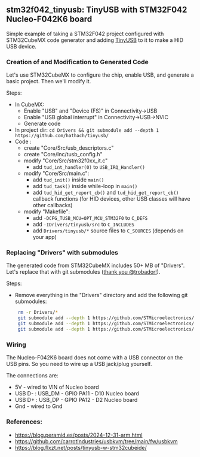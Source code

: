 

## stm32f042_tinyusb: TinyUSB with STM32F042 Nucleo-F042K6 board

Simple example of taking a STM32F042 project configured with STM32CubeMX
code generator and adding [TinyUSB](https://github.com/hathach/tinyusb/) 
to it to make a HID USB device.


### Creation of and Modification to Generated Code

Let's use STM32CubeMX to configure the chip, enable USB, and generate
a basic project.  Then we'll modify it.

Steps:

- In CubeMX:
  - Enable "USB" and "Device (FS)" in Connectivity->USB
  - Enable "USB global interrupt" in Connectivity->USB->NVIC
  - Generate code
- In project dir: `cd Drivers && git submodule add --depth 1 https://github.com/hathach/tinyusb/`
- Code :
  - create "Core/Src/usb_descriptors.c"
  - create "Core/Inc/tusb_config.h"
  - modify "Core/Src/stm32f0xx_it.c"
    - add `tud_int_handler(0)` to `USB_IRQ_Handler()`
  - modify "Core/Src/main.c":
    - add `tud_init()` inside `main()`
    - add `tud_task()` inside while-loop in `main()`
    - add `tud_hid_get_report_cb()` and `tud_hid_get_report_cb()` callback functions 
      (for HID devices, other USB classes will have other callbacks)
  - modify "Makefile":
    - add `-DCFG_TUSB_MCU=OPT_MCU_STM32F0` to `C_DEFS`
    - add `-IDrivers/tinyusb/src` to `C_INCLUDES`
    - add `Drivers/tinyusb/*` source files to `C_SOURCES` (depends on your app)


### Replacing "Drivers" with submodules

The generated code from STM32CubeMX includes 50+ MB of "Drivers". 
Let's replace that with git submodules
([thank you @trobador!](https://mastodon.social/@trobador/114805503128160687)).

Steps: 

- Remove everything in the "Drivers" directory and add the following git submodules:
  ```sh
   rm -r Drivers/*
   git submodule add --depth 1 https://github.com/STMicroelectronics/stm32f0xx-hal-driver.git
   git submodule add --depth 1 https://github.com/STMicroelectronics/cmsis-device-f0.git
   git submodule add --depth 1 https://github.com/STMicroelectronics/cmsis-core.git


### Wiring

The Nucleo-F042K6 board does not come with a USB connector on the USB pins.
So you need to wire up a USB jack/plug yourself.

The connections are:

- 5V - wired to VIN of Nucleo board
- USB D- : USB_DM - GPIO PA11 - D10 Nucleo board 
- USB D+ : USB_DP - GPIO PA12 - D2 Nucleo board 
- Gnd - wired to Gnd

###  References:
  - https://blog.peramid.es/posts/2024-12-31-arm.html
  - https://github.com/carrotIndustries/usbkvm/tree/main/fw/usbkvm
  - https://blog.flxzt.net/posts/tinyusb-w-stm32cubeide/
